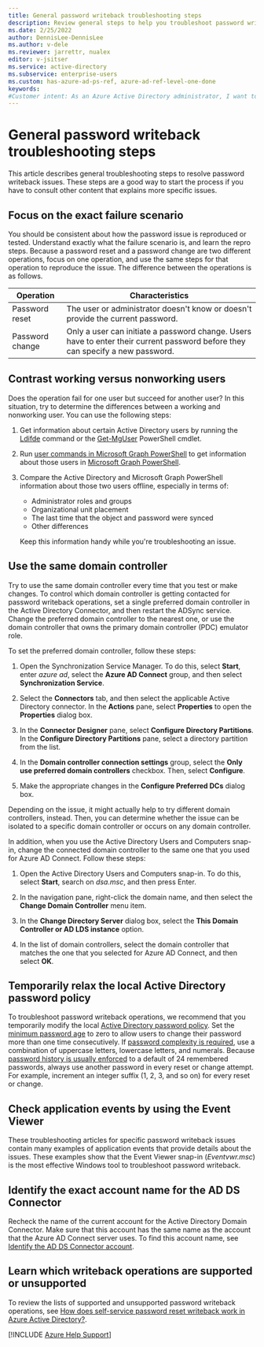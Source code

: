 ```yaml
---
title: General password writeback troubleshooting steps
description: Review general steps to help you troubleshoot password writeback issues in Azure Active Directory (Azure AD).
ms.date: 2/25/2022
author: DennisLee-DennisLee
ms.author: v-dele
ms.reviewer: jarrettr, nualex
editor: v-jsitser
ms.service: active-directory
ms.subservice: enterprise-users
ms.custom: has-azure-ad-ps-ref, azure-ad-ref-level-one-done
keywords:
#Customer intent: As an Azure Active Directory administrator, I want to understand how to troubleshoot password writeback issues better so that I can more quickly resolve problems that affect password writeback.
---
```

# General password writeback troubleshooting steps

This article describes general troubleshooting steps to resolve password writeback issues. These steps are a good way to start the process if you have to consult other content that explains more specific issues.

## Focus on the exact failure scenario

You should be consistent about how the password issue is reproduced or tested. Understand exactly what the failure scenario is, and learn the repro steps. Because a password reset and a password change are two different operations, focus on one operation, and use the same steps for that operation to reproduce the issue. The difference between the operations is as follows.

| Operation | Characteristics |
| --------- | --------------- |
| Password reset | The user or administrator doesn't know or doesn't provide the current password. |
| Password change | Only a user can initiate a password change. Users have to enter their current password before they can specify a new password. |

## Contrast working versus nonworking users

Does the operation fail for one user but succeed for another user? In this situation, try to determine the differences between a working and nonworking user. You can use the following steps:

1. Get information about certain Active Directory users by running the [Ldifde](/previous-versions/windows/it-pro/windows-server-2012-r2-and-2012/cc731033(v=ws.11)) command or the [Get-MgUser](/powershell/microsoftgraph/find-mg-graph-command?view=graph-powershell-1.0#example-1-use-a-uri-to-get-all-related-cmdlets) PowerShell cmdlet.

1. Run [user commands in Microsoft Graph PowerShell](/powershell/microsoftgraph/find-mg-graph-command) to get information about those users in [Microsoft Graph PowerShell](/powershell/microsoftgraph/overview).

1. Compare the Active Directory and Microsoft Graph PowerShell information about those two users offline, especially in terms of:

    - Administrator roles and groups
    - Organizational unit placement
    - The last time that the object and password were synced
    - Other differences

    Keep this information handy while you're troubleshooting an issue.

## Use the same domain controller

Try to use the same domain controller every time that you test or make changes. To control which domain controller is getting contacted for password writeback operations, set a single preferred domain controller in the Active Directory Connector, and then restart the ADSync service. Change the preferred domain controller to the nearest one, or use the domain controller that owns the primary domain controller (PDC) emulator role.

To set the preferred domain controller, follow these steps:

1. Open the Synchronization Service Manager. To do this, select **Start**, enter *azure ad*, select the **Azure AD Connect** group, and then select **Synchronization Service**.

1. Select the **Connectors** tab, and then select the applicable Active Directory connector. In the **Actions** pane, select **Properties** to open the **Properties** dialog box.

1. In the **Connector Designer** pane, select **Configure Directory Partitions**. In the **Configure Directory Partitions** pane, select a directory partition from the list.

1. In the **Domain controller connection settings** group, select the **Only use preferred domain controllers** checkbox. Then, select **Configure**.

1. Make the appropriate changes in the **Configure Preferred DCs** dialog box.

Depending on the issue, it might actually help to try different domain controllers, instead. Then, you can determine whether the issue can be isolated to a specific domain controller or occurs on any domain controller.

In addition, when you use the Active Directory Users and Computers snap-in, change the connected domain controller to the same one that you used for Azure AD Connect. Follow these steps:

1. Open the Active Directory Users and Computers snap-in. To do this, select **Start**, search on *dsa.msc*, and then press Enter.

1. In the navigation pane, right-click the domain name, and then select the **Change Domain Controller** menu item.

1. In the **Change Directory Server** dialog box, select the **This Domain Controller or AD LDS instance** option.

1. In the list of domain controllers, select the domain controller that matches the one that you selected for Azure AD Connect, and then select **OK**.

## Temporarily relax the local Active Directory password policy

To troubleshoot password writeback operations, we recommend that you temporarily modify the local [Active Directory password policy](/windows/security/threat-protection/security-policy-settings/password-policy). Set the [minimum password age](/windows/security/threat-protection/security-policy-settings/minimum-password-age) to zero to allow users to change their password more than one time consecutively. If [password complexity is required](/windows/security/threat-protection/security-policy-settings/password-must-meet-complexity-requirements), use a combination of uppercase letters, lowercase letters, and numerals. Because [password history is usually enforced](/windows/security/threat-protection/security-policy-settings/enforce-password-history) to a default of 24 remembered passwords, always use another password in every reset or change attempt. For example, increment an integer suffix (1, 2, 3, and so on) for every reset or change.

## Check application events by using the Event Viewer

These troubleshooting articles for specific password writeback issues contain many examples of application events that provide details about the issues. These examples show that the Event Viewer snap-in (*Eventvwr.msc*) is the most effective Windows tool to troubleshoot password writeback.

## Identify the exact account name for the AD DS Connector

Recheck the name of the current account for the Active Directory Domain Connector. Make sure that this account has the same name as the account that the Azure AD Connect server uses. To find this account name, see [Identify the AD DS Connector account](password-writeback-access-rights-permissions.md#identify-the-ad-ds-connector-account).

## Learn which writeback operations are supported or unsupported

To review the lists of supported and unsupported password writeback operations, see [How does self-service password reset writeback work in Azure Active Directory?](/azure/active-directory/authentication/concept-sspr-writeback).

[!INCLUDE [Azure Help Support](../../includes/azure-help-support.md)]
